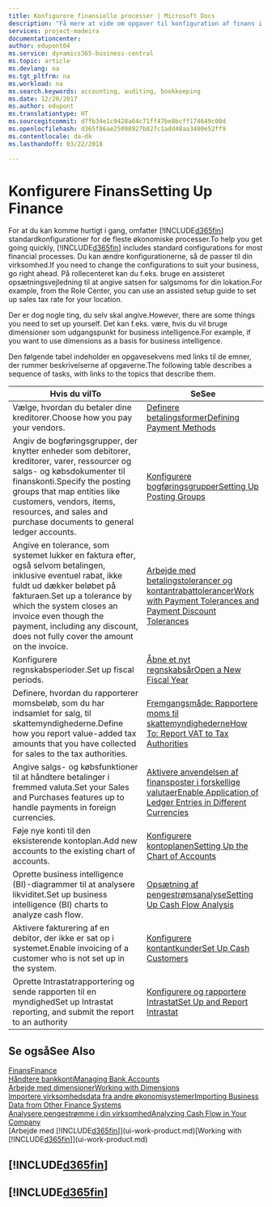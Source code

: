 ```yaml
---
title: Konfigurere finansielle processer | Microsoft Docs
description: "Få mere at vide om opgaver til konfiguration af finans i din virksomhed, der dækker alle dine regnskabs-, revisions- og bogholderibehov."
services: project-madeira
documentationcenter: 
author: edupont04
ms.service: dynamics365-business-central
ms.topic: article
ms.devlang: na
ms.tgt_pltfrm: na
ms.workload: na
ms.search.keywords: accounting, auditing, bookkeeping
ms.date: 12/20/2017
ms.author: edupont
ms.translationtype: HT
ms.sourcegitcommit: d7fb34e1c9428a64c71ff47be8bcff174649c00d
ms.openlocfilehash: d365f86ae25098927b827c1add48aa3400e52ff9
ms.contentlocale: da-dk
ms.lasthandoff: 03/22/2018

---
```

# <a name="setting-up-finance"></a><span data-ttu-id="3743b-103">Konfigurere Finans</span><span class="sxs-lookup"><span data-stu-id="3743b-103">Setting Up Finance</span></span>
<span data-ttu-id="3743b-104">For at du kan komme hurtigt i gang, omfatter [!INCLUDE[d365fin](includes/d365fin_md.md)] standardkonfigurationer for de fleste økonomiske processer.</span><span class="sxs-lookup"><span data-stu-id="3743b-104">To help you get going quickly, [!INCLUDE[d365fin](includes/d365fin_md.md)] includes standard configurations for most financial processes.</span></span> <span data-ttu-id="3743b-105">Du kan ændre konfigurationerne, så de passer til din virksomhed.</span><span class="sxs-lookup"><span data-stu-id="3743b-105">If you need to change the configurations to suit your business, go right ahead.</span></span> <span data-ttu-id="3743b-106">På rollecenteret kan du f.eks. bruge en assisteret opsætningsvejledning til at angive satsen for salgsmoms for din lokation.</span><span class="sxs-lookup"><span data-stu-id="3743b-106">For example, from the Role Center, you can use an assisted setup guide to set up sales tax rate for your location.</span></span>  

<span data-ttu-id="3743b-107">Der er dog nogle ting, du selv skal angive.</span><span class="sxs-lookup"><span data-stu-id="3743b-107">However, there are some things you need to set up yourself.</span></span> <span data-ttu-id="3743b-108">Det kan f.eks. være, hvis du vil bruge dimensioner som udgangspunkt for business intelligence.</span><span class="sxs-lookup"><span data-stu-id="3743b-108">For example, if you want to use dimensions as a basis for business intelligence.</span></span>  

<span data-ttu-id="3743b-109">Den følgende tabel indeholder en opgavesekvens med links til de emner, der rummer beskrivelserne af opgaverne.</span><span class="sxs-lookup"><span data-stu-id="3743b-109">The following table describes a sequence of tasks, with links to the topics that describe them.</span></span>

| <span data-ttu-id="3743b-110">Hvis du vil</span><span class="sxs-lookup"><span data-stu-id="3743b-110">To</span></span> | <span data-ttu-id="3743b-111">Se</span><span class="sxs-lookup"><span data-stu-id="3743b-111">See</span></span> |
| --- | --- |
| <span data-ttu-id="3743b-112">Vælge, hvordan du betaler dine kreditorer.</span><span class="sxs-lookup"><span data-stu-id="3743b-112">Choose how you pay your vendors.</span></span> |[<span data-ttu-id="3743b-113">Definere betalingsformer</span><span class="sxs-lookup"><span data-stu-id="3743b-113">Defining Payment Methods</span></span>](finance-payment-methods.md) |
| <span data-ttu-id="3743b-114">Angiv de bogføringsgrupper, der knytter enheder som debitorer, kreditorer, varer, ressourcer og salgs- og købsdokumenter til finanskonti.</span><span class="sxs-lookup"><span data-stu-id="3743b-114">Specify the posting groups that map entities like customers, vendors, items, resources, and sales and purchase documents to general ledger accounts.</span></span> |[<span data-ttu-id="3743b-115">Konfigurere bogføringsgrupper</span><span class="sxs-lookup"><span data-stu-id="3743b-115">Setting Up Posting Groups</span></span>](finance-posting-groups.md)|
|<span data-ttu-id="3743b-116">Angive en tolerance, som systemet lukker en faktura efter, også selvom betalingen, inklusive eventuel rabat, ikke fuldt ud dækker beløbet på fakturaen.</span><span class="sxs-lookup"><span data-stu-id="3743b-116">Set up a tolerance by which the system closes an invoice even though the payment, including any discount, does not fully cover the amount on the invoice.</span></span>|[<span data-ttu-id="3743b-117">Arbejde med betalingstolerancer og kontantrabattolerancer</span><span class="sxs-lookup"><span data-stu-id="3743b-117">Work with Payment Tolerances and Payment Discount Tolerances</span></span>](finance-payment-tolerance-and-payment-discount-tolerance.md)|
| <span data-ttu-id="3743b-118">Konfigurere regnskabsperioder.</span><span class="sxs-lookup"><span data-stu-id="3743b-118">Set up fiscal periods.</span></span> |[<span data-ttu-id="3743b-119">Åbne et nyt regnskabsår</span><span class="sxs-lookup"><span data-stu-id="3743b-119">Open a New Fiscal Year</span></span>](finance-how-open-new-fiscal-year.md) |
| <span data-ttu-id="3743b-120">Definere, hvordan du rapporterer momsbeløb, som du har indsamlet for salg, til skattemyndighederne.</span><span class="sxs-lookup"><span data-stu-id="3743b-120">Define how you report value-added tax amounts that you have collected for sales to the tax authorities.</span></span> |[<span data-ttu-id="3743b-121">Fremgangsmåde: Rapportere moms til skattemyndighederne</span><span class="sxs-lookup"><span data-stu-id="3743b-121">How To: Report VAT to Tax Authorities</span></span>](finance-how-report-vat.md)|
| <span data-ttu-id="3743b-122">Angive salgs- og købsfunktioner til at håndtere betalinger i fremmed valuta.</span><span class="sxs-lookup"><span data-stu-id="3743b-122">Set your Sales and Purchases features up to handle payments in foreign currencies.</span></span>|[<span data-ttu-id="3743b-123">Aktivere anvendelsen af finansposter i forskellige valutaer</span><span class="sxs-lookup"><span data-stu-id="3743b-123">Enable Application of Ledger Entries in Different Currencies</span></span>](finance-how-enable-application-ledger-entries-different-currencies.md)
| <span data-ttu-id="3743b-124">Føje nye konti til den eksisterende kontoplan.</span><span class="sxs-lookup"><span data-stu-id="3743b-124">Add new accounts to the existing chart of accounts.</span></span> |[<span data-ttu-id="3743b-125">Konfigurere kontoplanen</span><span class="sxs-lookup"><span data-stu-id="3743b-125">Setting Up the Chart of Accounts</span></span>](finance-setup-chart-accounts.md) |
| <span data-ttu-id="3743b-126">Oprette business intelligence (BI)-diagrammer til at analysere likviditet.</span><span class="sxs-lookup"><span data-stu-id="3743b-126">Set up business intelligence (BI) charts to analyze cash flow.</span></span> |[<span data-ttu-id="3743b-127">Opsætning af pengestrømsanalyse</span><span class="sxs-lookup"><span data-stu-id="3743b-127">Setting Up Cash Flow Analysis</span></span>](finance-setup-cash-flow-analyses.md) |
|<span data-ttu-id="3743b-128">Aktivere fakturering af en debitor, der ikke er sat op i systemet.</span><span class="sxs-lookup"><span data-stu-id="3743b-128">Enable invoicing of a customer who is not set up in the system.</span></span>|[<span data-ttu-id="3743b-129">Konfigurere kontantkunder</span><span class="sxs-lookup"><span data-stu-id="3743b-129">Set Up Cash Customers</span></span>](finance-how-to-set-up-cash-customers.md)|
| <span data-ttu-id="3743b-130">Oprette Intrastatrapportering og sende rapporten til en myndighed</span><span class="sxs-lookup"><span data-stu-id="3743b-130">Set up Intrastat reporting, and submit the report to an authority</span></span> | [<span data-ttu-id="3743b-131">Konfigurere og rapportere Intrastat</span><span class="sxs-lookup"><span data-stu-id="3743b-131">Set Up and Report Intrastat</span></span>](finance-how-setup-report-intrastat.md)|

## <a name="see-also"></a><span data-ttu-id="3743b-132">Se også</span><span class="sxs-lookup"><span data-stu-id="3743b-132">See Also</span></span>
[<span data-ttu-id="3743b-133">Finans</span><span class="sxs-lookup"><span data-stu-id="3743b-133">Finance</span></span>](finance.md)  
[<span data-ttu-id="3743b-134">Håndtere bankkonti</span><span class="sxs-lookup"><span data-stu-id="3743b-134">Managing Bank Accounts</span></span>](bank-manage-bank-accounts.md)  
[<span data-ttu-id="3743b-135">Arbejde med dimensioner</span><span class="sxs-lookup"><span data-stu-id="3743b-135">Working with Dimensions</span></span>](finance-dimensions.md)  
[<span data-ttu-id="3743b-136">Importere virksomhedsdata fra andre økonomisystemer</span><span class="sxs-lookup"><span data-stu-id="3743b-136">Importing Business Data from Other Finance Systems</span></span>](upload-data.md)  
[<span data-ttu-id="3743b-137">Analysere pengestrømme i din virksomhed</span><span class="sxs-lookup"><span data-stu-id="3743b-137">Analyzing Cash Flow in Your Company</span></span>](finance-analyze-cash-flow.md)  
<span data-ttu-id="3743b-138">[Arbejde med [!INCLUDE[d365fin](includes/d365fin_md.md)]](ui-work-product.md)</span><span class="sxs-lookup"><span data-stu-id="3743b-138">[Working with [!INCLUDE[d365fin](includes/d365fin_md.md)]](ui-work-product.md)</span></span>  

## [!INCLUDE[d365fin](includes/free_trial_md.md)]  
## [!INCLUDE[d365fin](includes/training_link_md.md)]

